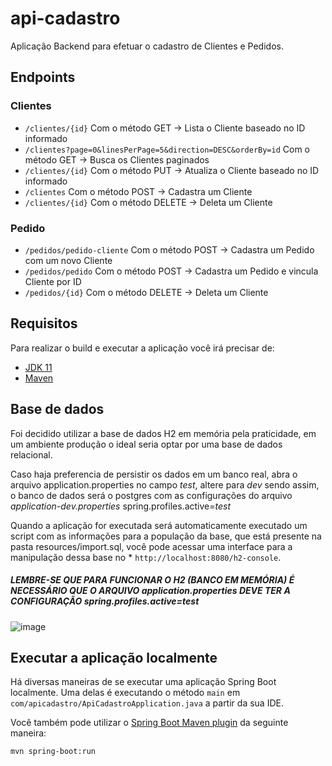 # api-cadastro

Aplicação Backend para efetuar o cadastro de Clientes e Pedidos.
## Endpoints
### Clientes
* `/clientes/{id}` Com o método GET -> Lista o Cliente baseado no ID informado
* `/clientes?page=0&linesPerPage=5&direction=DESC&orderBy=id` Com o método GET -> Busca os Clientes paginados
* `/clientes/{id}` Com o método PUT -> Atualiza o Cliente baseado no ID informado
* `/clientes` Com o método POST -> Cadastra um Cliente
* `/clientes/{id}` Com o método DELETE -> Deleta um Cliente

### Pedido
* `/pedidos/pedido-cliente` Com o método POST -> Cadastra um Pedido com um novo Cliente
* `/pedidos/pedido` Com o método POST -> Cadastra um Pedido e vincula Cliente por ID
* `/pedidos/{id}` Com o método DELETE -> Deleta um Cliente

## Requisitos

Para realizar o build e executar a aplicação você irá precisar de:

- [JDK 11](https://www.oracle.com/java/technologies/javase/jdk11-archive-downloads.html)
- [Maven](https://maven.apache.org)

## Base de dados

Foi decidido utilizar a base de dados H2 em memória pela praticidade, em um ambiente produção o ideal seria optar por uma base de dados relacional.

Caso haja preferencia de persistir os dados em um banco real, abra o arquivo application.properties no campo *test*, altere para *dev* sendo assim, 
o banco de dados será o postgres com as configurações do arquivo *application-dev.properties*
spring.profiles.active=*test*

Quando a aplicação for executada será automaticamente executado um script com as informações para a população da base, que está presente na pasta resources/import.sql, 
você pode acessar uma interface para a manipulação dessa base no * `http://localhost:8080/h2-console`.
##### LEMBRE-SE QUE PARA FUNCIONAR O H2 (BANCO EM MEMÓRIA) É NECESSÁRIO QUE O ARQUIVO application.properties DEVE TER A CONFIGURAÇÃO spring.profiles.active=test
![image](https://user-images.githubusercontent.com/19320921/122404813-eb31a080-cf55-11eb-820e-7632c564e5e9.png)

## Executar a aplicação localmente

Há diversas maneiras de se executar uma aplicação Spring Boot localmente. Uma delas é executando o método `main` em `com/apicadastro/ApiCadastroApplication.java` a partir da sua IDE.

Você também pode utilizar o [Spring Boot Maven plugin](https://docs.spring.io/spring-boot/docs/current/reference/html/build-tool-plugins-maven-plugin.html) da seguinte maneira:

```shell
mvn spring-boot:run
```
